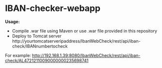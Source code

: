 # IBAN-checker-webapp
<b>Usage:</b>
* Compile .war file using Maven or use .war file provided in this repository
* Deploy to Tomcat server
http://yourtomcatserveripaddress/IbanWebCheck/rest/api/iban-check/IBANnumbertocheck

For example:
http://192.168.1.39:8080/IbanWebCheck/rest/api/iban-check/AL47212110090000000235698741
